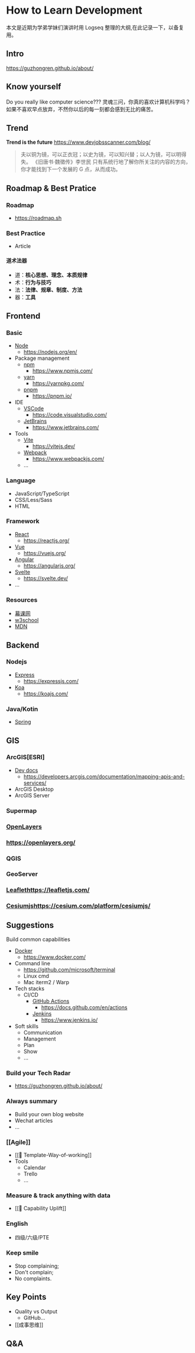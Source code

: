 # How to Learn Development


本文是近期为学弟学妹们演讲时用 Logseq 整理的大纲,在此记录一下，以备复用。

## Intro

https://guzhongren.github.io/about/

## Know yourself

Do you really like computer science???
灵魂三问，你真的喜欢计算机科学吗？如果不喜欢早点放弃，不然你以后的每一刻都会感到无比的痛苦。

## Trend

**Trend is the future**
https://www.devjobsscanner.com/blog/

> 夫以铜为镜，可以正衣冠；以史为镜，可以知兴替；以人为镜，可以明得失。
> 《旧唐书·魏徵传》李世民
> 只有系统行地了解你所关注的内容的方向，你才能找到下一个发展的 G 点，从而成功。

## Roadmap & Best Pratice

### Roadmap

- https://roadmap.sh

### Best Practice

- Article

#### 道术法器

- 道：**核心思想、理念、本质规律**
- 术：**行为与技巧**
- 法：**法律、规章、制度、方法**
- 器：**工具**

## Frontend

### Basic

- [Node](https://nodejs.org/en/)
  - https://nodejs.org/en/
- Package management
  - [npm](https://www.npmjs.com/)
    - https://www.npmjs.com/
  - [yarn](https://yarnpkg.com/)
    - https://yarnpkg.com/
  - [pnpm](https://pnpm.io/)
    - https://pnpm.io/
- IDE
  - [VSCode](https://code.visualstudio.com/)
    - https://code.visualstudio.com/
  - [JetBrains](https://www.jetbrains.com/)
    - https://www.jetbrains.com/
- Tools
  - [Vite](https://vitejs.dev/)
    - https://vitejs.dev/
  - [Webpack](https://www.webpackjs.com/)
    - https://www.webpackjs.com/
  - ...

### Language

- JavaScript/TypeScript
- CSS/Less/Sass
- HTML

### Framework

- [React](https://reactjs.org/)
  - https://reactjs.org/
- [Vue](https://vuejs.org/)
  - https://vuejs.org/
- [Angular](https://angularjs.org/)
  - https://angularjs.org/
- [Svelte](https://svelte.dev/)
  - https://svelte.dev/
- ...

### Resources

- [幕课网](https://www.imooc.com/)
- [w3school](https://www.w3school.com.cn/)
- [MDN](https://developer.mozilla.org/zh-CN/)

## Backend

### Nodejs

- [Express](https://expressjs.com/)
  - https://expressjs.com/
- [Koa](https://koajs.com/)
  - https://koajs.com/

### Java/Kotin

- [Spring](https://spring.io/)

## GIS

### ArcGIS[ESRI]

- [Dev docs](https://developers.arcgis.com/documentation/mapping-apis-and-services/)
  - https://developers.arcgis.com/documentation/mapping-apis-and-services/
- ArcGIS Desktop
- ArcGIS Server

### Supermap

### [OpenLayers](https://openlayers.org/)

### https://openlayers.org/

### QGIS

### GeoServer

### [Leaflet](https://leafletjs.com/)https://leafletjs.com/

### [Cesiumjs](https://cesium.com/platform/cesiumjs/)https://cesium.com/platform/cesiumjs/

## Suggestions

Build common capabilities

- [Docker](https://www.docker.com/)
  - https://www.docker.com/
- Command line
  - https://github.com/microsoft/terminal
  - Linux cmd
  - Mac iterm2 / Warp
- Tech stacks
  - CI/CD
    - [GitHub Actions](https://docs.github.com/en/actions)
      - https://docs.github.com/en/actions
    - [Jenkins](https://www.jenkins.io/)
      - https://www.jenkins.io/
- Soft skills
  - Communication
  - Management
  - Plan
  - Show
  - ...

### Build your **Tech Radar**

- https://guzhongren.github.io/about/

### Always summary

- Build your own blog website
- Wechat articles
- ...

### [[Agile]]

- [[🌰 Template-Way-of-working]]
- Tools
  - Calendar
  - Trello
  - ...

### Measure & track anything with data

- [[💯 Capability Uplift]]

### English

- 四级/六级/PTE

### Keep smile

- Stop complaining;
- Don't complain;
- No complaints.

## Key Points

- Quality vs Output
  - GitHub...
- [[成事思维]]

## Q&A

